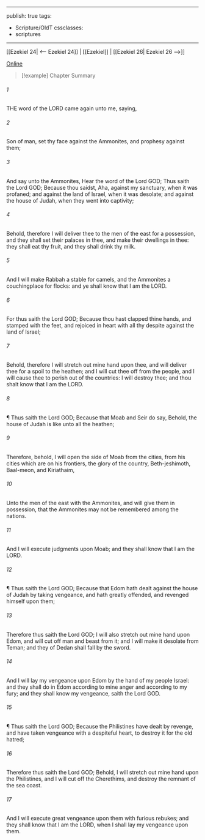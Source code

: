 

---
publish: true
tags:
  - Scripture/OldT
cssclasses:
  - scriptures
---
[[Ezekiel 24| <-- Ezekiel 24]] | [[Ezekiel]] | [[Ezekiel 26| Ezekiel 26 -->]]

[Online](https://churchofjesuschrist.org/study/scriptures/ot/ezek/25?lang=eng)

>[!example] Chapter Summary
>
###### 1
THE word of the LORD came again unto me, saying,
###### 2
Son of man, set thy face against the Ammonites, and prophesy against them;
###### 3
And say unto the Ammonites, Hear the word of the Lord GOD; Thus saith the Lord GOD; Because thou saidst, Aha, against my sanctuary, when it was profaned; and against the land of Israel, when it was desolate; and against the house of Judah, when they went into captivity;
###### 4
Behold, therefore I will deliver thee to the men of the east for a possession, and they shall set their palaces in thee, and make their dwellings in thee: they shall eat thy fruit, and they shall drink thy milk.
###### 5
And I will make Rabbah a stable for camels, and the Ammonites a couchingplace for flocks: and ye shall know that I am the LORD.
###### 6
For thus saith the Lord GOD; Because thou hast clapped thine hands, and stamped with the feet, and rejoiced in heart with all thy despite against the land of Israel;
###### 7
Behold, therefore I will stretch out mine hand upon thee, and will deliver thee for a spoil to the heathen; and I will cut thee off from the people, and I will cause thee to perish out of the countries: I will destroy thee; and thou shalt know that I am the LORD.
###### 8
¶ Thus saith the Lord GOD; Because that Moab and Seir do say, Behold, the house of Judah is like unto all the heathen;
###### 9
Therefore, behold, I will open the side of Moab from the cities, from his cities which are on his frontiers, the glory of the country, Beth-jeshimoth, Baal-meon, and Kiriathaim,
###### 10
Unto the men of the east with the Ammonites, and will give them in possession, that the Ammonites may not be remembered among the nations.
###### 11
And I will execute judgments upon Moab; and they shall know that I am the LORD.
###### 12
¶ Thus saith the Lord GOD; Because that Edom hath dealt against the house of Judah by taking vengeance, and hath greatly offended, and revenged himself upon them;
###### 13
Therefore thus saith the Lord GOD; I will also stretch out mine hand upon Edom, and will cut off man and beast from it; and I will make it desolate from Teman; and they of Dedan shall fall by the sword.
###### 14
And I will lay my vengeance upon Edom by the hand of my people Israel: and they shall do in Edom according to mine anger and according to my fury; and they shall know my vengeance, saith the Lord GOD.
###### 15
¶ Thus saith the Lord GOD; Because the Philistines have dealt by revenge, and have taken vengeance with a despiteful heart, to destroy it for the old hatred;
###### 16
Therefore thus saith the Lord GOD; Behold, I will stretch out mine hand upon the Philistines, and I will cut off the Cherethims, and destroy the remnant of the sea coast.
###### 17
And I will execute great vengeance upon them with furious rebukes; and they shall know that I am the LORD, when I shall lay my vengeance upon them.



